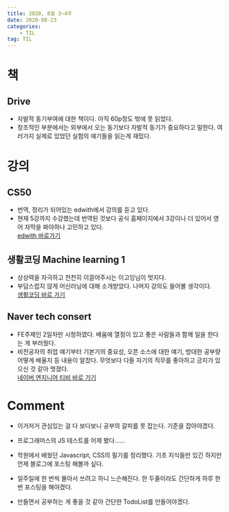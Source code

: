 ```yaml
---
title: 2020, 8월 3~4주
date: 2020-08-23
categories: 
    - TIL
tag: TIL
---
```


# 책
## __Drive__
- 자발적 동기부여에 대한 책이다. 아직 60p정도 밖에 못 읽었다.
- 창조적인 부분에서는 외부에서 오는 동기보다 자발적 동기가 중요하다고 말한다. 
  여러가지 실제로 있었던 실험의 얘기들을 읽는게 재밌다.

# 강의
## __CS50__
 - 번역, 정리가 되어있는 edwith에서 강의를 듣고 있다. 
 -  현재 5강까지 수강했는데 번역된 것보다 공식 홈페이지에서 3강이나 더 있어서 영어 자막을 봐야하나 고민하고 있다.  
 [edwith 바로가기](https://www.edwith.org/cs50)

 ## __생활코딩 Machine learning 1__
 - 상상력을 자극하고 천천히 이끌어주시는 이고잉님이 멋지다. 
 - 부담스럽지 않게 머신러닝에 대해 소개받았다. 나머지 강의도 들어볼 생각이다.  
  [생활코딩 바로 가기](https://opentutorials.org/course/4548)
 
 ## __Naver tech consert__
 - FE주제인 2일차만 시청하였다. 배움에 열정이 있고 좋은 사람들과 함께 일을 한다는 게 부러웠다.
 -  비전공자의 취업 얘기부터 기본기의 중요성, 오픈 소스에 대한 얘기, 방대한 공부량 어떻게 배울지 등 내용이 알찼다. 무엇보다 다들 자기의 직무를 좋아하고 긍지가 있으신 것 같아 멋졌다.  
 [네이버 엔지니어 티비 바로 가기](https://tv.naver.com/naverd2/playlists)

# Comment
- 이거저거 관심있는 걸 다 보다보니 공부의 갈피를 못 잡는다. 기준을 잡아야겠다.

- 프로그래머스의 JS 테스트를 어제 봤다......

- 학원에서 배웠던 Javascript, CSS의 필기를 정리했다.
기초 지식들만 있긴 하지만 언제 블로그에 포스팅 해볼까 싶다.

- 일주일에 한 번씩 몰아서 쓰려고 하니 느슨해진다. 한 두줄이라도 간단하게 하루 한 번 포스팅을 해야겠다.

- 만들면서 공부하는 게 좋을 것 같아 간단한 TodoList를 만들어야겠다.